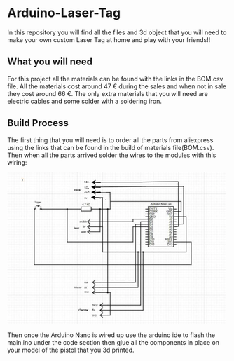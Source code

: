 # Arduino-Laser-Tag
In this repository you will find all the files and 3d object that you will need to make your own custom Laser Tag at home and play with your friends!!

## What you will need
For this project all the materials can be found with the links in the BOM.csv file. All the materials cost around 47 € during the sales and when not in sale they cost around 66 €.
The only extra materials that you will need are electric cables and some solder with a soldering iron.

## Build Process
The first thing that you will need is to order all the parts from aliexpress using the links that can be found in the build of materials file(BOM.csv).
Then when all the parts arrived solder the wires to the modules with this wiring:

<img src="./Images/Circuit.png" width="500"/>

Then once the Arduino Nano is wired up use the arduino ide to flash the main.ino under the code section then glue all the components in place on your model of the pistol that you 3d printed.
